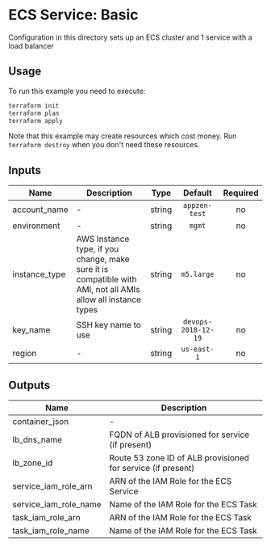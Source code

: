 # ECS Service: Basic

Configuration in this directory sets up an ECS cluster and 1 service with a load balancer

## Usage

To run this example you need to execute:

```bash
terraform init
terraform plan
terraform apply
```

Note that this example may create resources which cost money. Run `terraform destroy` when you don't need these resources.

<!-- BEGINNING OF PRE-COMMIT-TERRAFORM DOCS HOOK -->
## Inputs

| Name | Description | Type | Default | Required |
|------|-------------|:----:|:-----:|:-----:|
| account\_name | - | string | `appzen-test` | no |
| environment | - | string | `mgmt` | no |
| instance\_type | AWS Instance type, if you change, make sure it is compatible with AMI, not all AMIs allow all instance types | string | `m5.large` | no |
| key\_name | SSH key name to use | string | `devops-2018-12-19` | no |
| region | - | string | `us-east-1` | no |

## Outputs

| Name | Description |
|------|-------------|
| container\_json | - |
| lb\_dns\_name | FQDN of ALB provisioned for service (if present) |
| lb\_zone\_id | Route 53 zone ID of ALB provisioned for service (if present) |
| service\_iam\_role\_arn | ARN of the IAM Role for the ECS Service |
| service\_iam\_role\_name | Name of the IAM Role for the ECS Task |
| task\_iam\_role\_arn | ARN of the IAM Role for the ECS Task |
| task\_iam\_role\_name | Name of the IAM Role for the ECS Task |

<!-- END OF PRE-COMMIT-TERRAFORM DOCS HOOK -->
